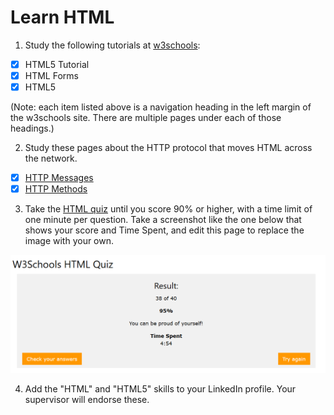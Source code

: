 # Learn HTML

1. Study the following tutorials at [w3schools](https://www.w3schools.com/html/default.asp):
- [x] HTML5 Tutorial
- [x] HTML Forms
- [x] HTML5

(Note: each item listed above is a navigation heading in the left margin of the w3schools site. There are multiple pages under each of those headings.)

2. Study these pages about the HTTP protocol that moves HTML across the network.
- [x] [HTTP Messages](https://www.w3schools.com/tags/ref_httpmessages.asp)
- [x] [HTTP Methods](https://www.w3schools.com/tags/ref_httpmethods.asp)

3. Take the [HTML quiz](https://www.w3schools.com/quiztest/quiztest.asp?Qtest=HTML) until you score 90% or higher, with a time limit of one minute per question. Take a screenshot like the one below that shows your score and Time Spent, and edit this page to replace the image with your own.

![w3quizresult](./htmlquiz.png)

4. Add the "HTML" and "HTML5" skills to your LinkedIn profile. Your supervisor will endorse these.

  
